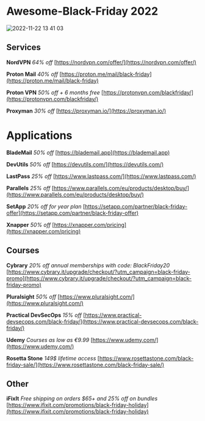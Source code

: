 # Awesome-Black-Friday 2022

![2022-11-22 13 41 03](https://user-images.githubusercontent.com/738921/203316739-6fc312d0-ea6e-47f6-b183-e91e674cbcd9.jpg)


## Services

**NordVPN** *64% off* [https://nordvpn.com/offer/](https://nordvpn.com/offer/)

**Proton Mail** *40% off* [https://proton.me/mail/black-friday](https://proton.me/mail/black-friday)

**Proton VPN** *50% off + 6 months free* [https://protonvpn.com/blackfriday/](https://protonvpn.com/blackfriday/)

**Proxyman** *30% off* [https://proxyman.io/](https://proxyman.io/)


# Applications

**BladeMail** *50% off* [https://blademail.app](https://blademail.app)

**DevUtils** *50% off* [https://devutils.com/](https://devutils.com/)

**LastPass** *25% off* [https://www.lastpass.com/](https://www.lastpass.com/)

**Parallels** *25% off* [https://www.parallels.com/eu/products/desktop/buy/](https://www.parallels.com/eu/products/desktop/buy/)

**SetApp** *20% off for year plan* [https://setapp.com/partner/black-friday-offer](https://setapp.com/partner/black-friday-offer)

**Xnapper** *50% off* [https://xnapper.com/pricing](https://xnapper.com/pricing)

## Courses

**Cybrary** *20% off annual memberships with code: BlackFriday20* [https://www.cybrary.it/upgrade/checkout/?utm_campaign=black-friday-promo](https://www.cybrary.it/upgrade/checkout/?utm_campaign=black-friday-promo)

**Pluralsight** *50% off* [https://www.pluralsight.com/](https://www.pluralsight.com/)

**Practical DevSecOps** *15% off* [https://www.practical-devsecops.com/black-friday/](https://www.practical-devsecops.com/black-friday/)

**Udemy** *Courses as low as €9.99* [https://www.udemy.com/](https://www.udemy.com/)

**Rosetta Stone** *149$ lifetime access* [https://www.rosettastone.com/black-friday-sale/](https://www.rosettastone.com/black-friday-sale/)

## Other

**iFixIt** *Free shipping on orders $65+ and 25% off on bundles* [https://www.ifixit.com/promotions/black-friday-holiday](https://www.ifixit.com/promotions/black-friday-holiday)


